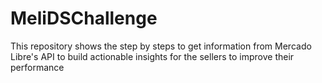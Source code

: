 # MeliDSChallenge
This repository shows the step by steps to get information from Mercado Libre's API to build actionable insights for the sellers to improve their performance
